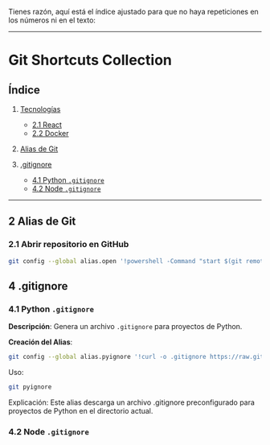 Tienes razón, aquí está el índice ajustado para que no haya repeticiones en los números ni en el texto:

---

# Git Shortcuts Collection

## Índice


1. [Tecnologías](#2-tecnologías)
   - [2.1 React](#21-react)
   - [2.2 Docker](#22-docker)

2. [Alias de Git](#3-alias-de-Git)


3. [.gitignore](#4-gitignore)
   - [4.1 Python `.gitignore`](#41-python-gitignore)
   - [4.2 Node `.gitignore`](#42-node-gitignore)

---

## 2 Alias de Git

###  2.1 Abrir repositorio en GitHub


```bash
git config --global alias.open '!powershell -Command "start $(git remote get-url origin)"'
```

## 4 .gitignore

### 4.1 Python `.gitignore`

**Descripción**: Genera un archivo `.gitignore` para proyectos de Python.

**Creación del Alias**:

```bash
git config --global alias.pyignore '!curl -o .gitignore https://raw.githubusercontent.com/github/gitignore/main/Python.gitignore'
```

Uso:
  
```bash
git pyignore
```

Explicación: Este alias descarga un archivo .gitignore preconfigurado para proyectos de Python en el directorio actual.

### 4.2 Node `.gitignore`
